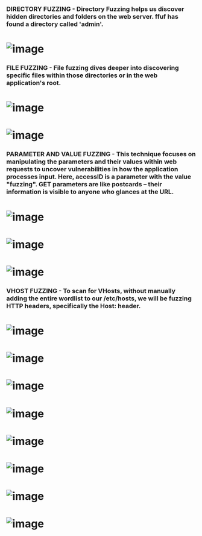 ### DIRECTORY FUZZING - Directory Fuzzing helps us discover hidden directories and folders on the web server. ffuf has found a directory called 'admin'. 
# ![image](https://github.com/user-attachments/assets/80010529-9a0e-4d20-8a38-da563ed9d003)


### FILE FUZZING - File fuzzing dives deeper into discovering specific files within those directories or in the web application's root.
# ![image](https://github.com/user-attachments/assets/603b71a3-c268-4e95-90b0-4be2214b968d)
# ![image](https://github.com/user-attachments/assets/9f0d87aa-a41c-43dd-be8d-6cd33da23800) 



### PARAMETER AND VALUE FUZZING - This technique focuses on manipulating the parameters and their values within web requests to uncover vulnerabilities in how the application processes input. Here, accessID is a parameter with the value "fuzzing". GET parameters are like postcards – their information is visible to anyone who glances at the URL.
# ![image](https://github.com/user-attachments/assets/37f333a9-a0a5-43bf-94bb-15cefea9f9aa) 

 
# ![image](https://github.com/user-attachments/assets/e3967500-3322-41db-98ff-54eb046fad91)

# ![image](https://github.com/user-attachments/assets/7f7dbb56-13bc-426d-8dbd-790bee9578f8)

### VHOST FUZZING - To scan for VHosts, without manually adding the entire wordlist to our /etc/hosts, we will be fuzzing HTTP headers, specifically the Host: header.
# ![image](https://github.com/user-attachments/assets/23d9f8f6-4199-4276-9fb8-5aed9e723ac8)
# ![image](https://github.com/user-attachments/assets/3e547434-8725-48d2-8b0e-55a2c606ac02)

# ![image](https://github.com/user-attachments/assets/5606c719-3fbe-4fa4-8978-6a7cb4caa609)

# ![image](https://github.com/user-attachments/assets/5a2f4c0a-7157-46d2-a914-16d3e34ec2df)
# ![image](https://github.com/user-attachments/assets/282a7b02-1ec5-402c-aca3-607e30e8af82)
# ![image](https://github.com/user-attachments/assets/56cfbf66-c6d4-44f5-886d-bb9af6bce5c9)
# ![image](https://github.com/user-attachments/assets/d3863ab4-9632-4505-bfe6-61356e4465f2)
# ![image](https://github.com/user-attachments/assets/4b5aa6f9-77f3-4d85-b77f-e61c50117f5c)

